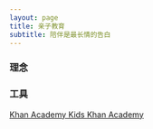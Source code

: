 ```yaml
---
layout: page
title: 亲子教育
subtitle: 陪伴是最长情的告白
---
```


### 理念

### 工具
[Khan Academy Kids
](https://khankids.zendesk.com/hc/en-us)
[Khan Academy](https://www.khanacademy.org/)



